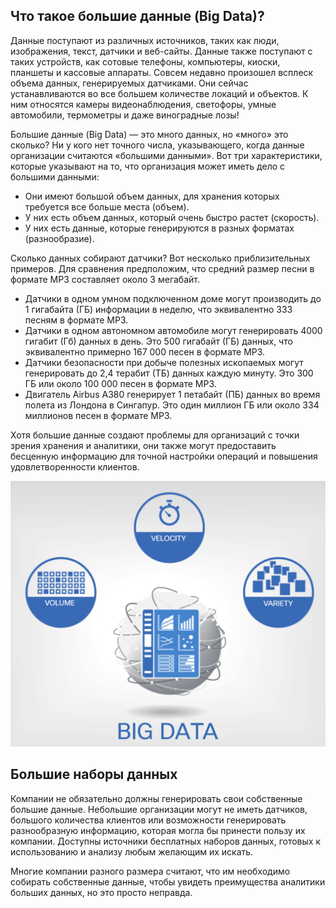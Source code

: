 <!-- 3.1.1  -->
## Что такое большие данные (Big Data)?

Данные поступают из различных источников, таких как люди, изображения, текст, датчики и веб-сайты. Данные также поступают с таких устройств, как сотовые телефоны, компьютеры, киоски, планшеты и кассовые аппараты. Совсем недавно произошел всплеск объема данных, генерируемых датчиками. Они сейчас устанавливаются во все большем количестве локаций и объектов. К ним относятся камеры видеонаблюдения, светофоры, умные автомобили, термометры и даже виноградные лозы!

Большие данные (Big Data) — это много данных, но «много» это сколько? Ни у кого нет точного числа, указывающего, когда данные организации считаются «большими данными». Вот три характеристики, которые указывают на то, что организация может иметь дело с большими данными:

* Они имеют большой объем данных, для хранения которых требуется все больше места (объем).
* У них есть объем данных, который очень быстро растет (скорость).
* У них есть данные, которые генерируются в разных форматах (разнообразие).

Сколько данных собирают датчики? Вот несколько приблизительных примеров. Для сравнения предположим, что средний размер песни в формате MP3 составляет около 3 мегабайт.

* Датчики в одном умном подключенном доме могут производить до 1 гигабайта (ГБ) информации в неделю, что эквивалентно 333 песням в формате MP3.
* Датчики в одном автономном автомобиле могут генерировать 4000 гигабит (Гб) данных в день. Это 500 гигабайт (ГБ) данных, что эквивалентно примерно 167 000 песен в формате MP3.
* Датчики безопасности при добыче полезных ископаемых могут генерировать до 2,4 терабит (ТБ) данных каждую минуту. Это 300 ГБ или около 100 000 песен в формате MP3.
* Двигатель Airbus A380 генерирует 1 петабайт (ПБ) данных во время полета из Лондона в Сингапур. Это один миллион ГБ или около 334 миллионов песен в формате MP3.

Хотя большие данные создают проблемы для организаций с точки зрения хранения и аналитики, они также могут предоставить бесценную информацию для точной настройки операций и повышения удовлетворенности клиентов.

![](./assets/3.1.1.png)
<!-- https://dmazqqf7fxgsj.cloudfront.net/netacad-media/graphics/e18de380-524b-11ec-a117-0f1740ce7119/assets/images/8a1b1f7d-5160-4afa-b10a-eb21ba9c2e15.svg -->

<!-- 3.1.4  -->
## Большие наборы данных

Компании не обязательно должны генерировать свои собственные большие данные. Небольшие организации могут не иметь датчиков, большого количества клиентов или возможности генерировать разнообразную информацию, которая могла бы принести пользу их компании. Доступны источники бесплатных наборов данных, готовых к использованию и анализу любым желающим их искать.

Многие компании разного размера считают, что им необходимо собирать собственные данные, чтобы увидеть преимущества аналитики больших данных, но это просто неправда.